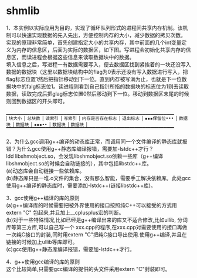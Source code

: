 # shmlib
1、本实例以实际应用为目的，实现了循环队列形式的进程间共享内存机制。该机制可以快速实现数据的先入先出，方便控制内存的大小，减少数据的拷贝次数。  
	实现的原理非常简单，首先创建指定大小的共享内存，其中前面的几个int变量定义为内存的信息区，后面为实际的数据区，如下图。写进程会初始化共享内存的信息区，而读进程会根据这些信息来读取数据块中的数据。  
	填入信息之后，写进程一有数据需要写入，便去数据区找到紧挨着的一块还没写入数据的数据块（这里以数据块结构中的flag为0表示还没有写入数据进行写入，把flag标志位置1然后把指针移动到下一位。直到内存被写满为止，也就是下一位数据块中的falg标志位1。读进程则看到自己指针所指的数据块的标志位为1则去读取数据，读取完成后把glag标志位置0然后移动到下一位。移动到数据区末尾的时候则回到数据区的开头即可。  
	
    ▁▁▁▁▁▁▁▁▁▁▁▁▁▁▁▁▁▁▁▁▁▁▁▁▁▁▁▁▁▁▁▁▁▁▁▁▁▁▁▁▁▁▁▁▁▁▁▁▁▁▁▁▁▁▁▁▁▁▁▁▁▁▁▁
    ▏块大小 ▏总块数 ▏读索引 ▏写索引 ▏内存是否存在标志 ▏退出标志 ▏▪▪▪保留位••• ▏数据块 ▏数据块 ▏▪▪▪•• ▏数据块 ▏数据块 ▏
    ▔▔▔▔▔▔▔▔▔▔▔▔▔▔▔▔▔▔▔▔▔▔▔▔▔▔▔▔▔▔▔▔▔▔▔▔▔▔▔▔▔▔▔▔▔▔▔▔▔▔▔▔▔▔▔▔▔▔▔▔▔▔▔▔ 

2、为什么gcc调用g++编译的动态库正常，而调用同一个文件编译的静态库就报错？为什么gcc使用g++静态库编译报错，需要加-lstdc++才行？  
	ldd libshmobject.so，会发现libshmobject.so依赖一些库（g++编译libshmobject.so的时候会自动链接的），其中包括libstdc++库。  
	(a)动态库会自动链接一些依赖库。  
	(b)静态库只是一堆.o文件的集合，没有那么智能，需要手工解决依赖库。此处gcc使用g++编译的静态库时，需要添加-lstdc++(链接libstdc++库)。  

3、gcc使用g++编译的库的原则  
	(a)g++编译库的时候需要把被外界使用的接口按照纯C++可以接受的方式用extern "C" 包起来,并且加上__cplusplus宏的判断。  
	(b)对于一些特殊情况,比如已经是g++编译出来的库又不适合修改,比如ullib, 分词库等第三方库,可以自己写一个 xxx.cpp的程序,在xxx.cpp对需要使用的接口再做一次纯C接口的封装,同时用extern "C"把纯C接口导出使用.使用g++编译,并且在链接的时候加上ullib等库即可。  
	(c)gcc使用g++静态库编译报错，需要加-lstdc++才行。  

4、g++使用gcc编译的库的原则  
	这个比较简单,只需要gcc编译的提供的头文件采用extern "C"封装即可。  

